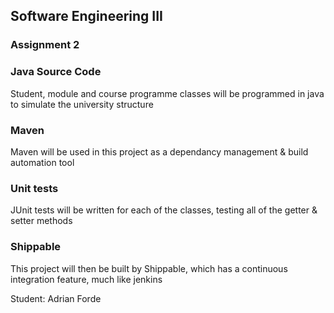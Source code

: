 ## Software Engineering III ##
### Assignment 2 ###

### Java Source Code ###
Student, module and course programme classes will be programmed in java to simulate the university structure

### Maven ###
Maven will be used in this project as a dependancy management & build automation tool

### Unit tests ###
JUnit tests will be written for each of the classes, testing all of the getter & setter methods

### Shippable ### 
This project will then be built by Shippable, which has a continuous integration feature, much like jenkins

Student: Adrian Forde
